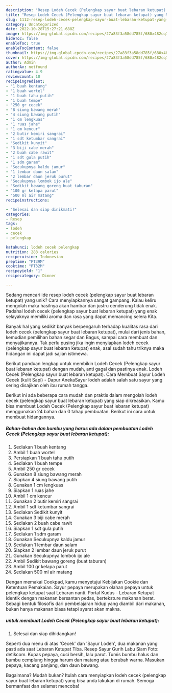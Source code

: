 ```yaml
---
description: "Resep Lodeh Cecek (Pelengkap sayur buat lebaran ketupat) yang Mantap"
title: "Resep Lodeh Cecek (Pelengkap sayur buat lebaran ketupat) yang Mantap"
slug: 1112-resep-lodeh-cecek-pelengkap-sayur-buat-lebaran-ketupat-yang-mantap
category: Uncategorized
date: 2022-10-28T15:27:21.688Z
image: https://img-global.cpcdn.com/recipes/27a83f3a58dd785f/680x482cq70/lodeh-cecek-pelengkap-sayur-buat-lebaran-ketupat-foto-resep-utama.jpg
hideToc: false
enableToc: true
enableTocContent: false
thumbnail: https://img-global.cpcdn.com/recipes/27a83f3a58dd785f/680x482cq70/lodeh-cecek-pelengkap-sayur-buat-lebaran-ketupat-foto-resep-utama.jpg
cover: https://img-global.cpcdn.com/recipes/27a83f3a58dd785f/680x482cq70/lodeh-cecek-pelengkap-sayur-buat-lebaran-ketupat-foto-resep-utama.jpg
author: Admin
authorAv: notfound
ratingvalue: 4.9
reviewcount: 10
recipeingredient:
- "1 buah kentang"
- "1 buah wortel"
- "1 buah tahu putih"
- "1 buah tempe"
- "250 gr cecek"
- "8 siung bawang merah"
- "4 siung bawang putih"
- "1 cm lengkuas"
- "1 ruas jahe"
- "1 cm kencur"
- "2 butir kemiri sangrai"
- "1 sdt ketumbar sangrai"
- "Sedikit kunyit"
- "3 biji cabe merah"
- "2 buah cabe rawit"
- "1 sdt gula putih"
- "1 sdm garam"
- "Secukupnya kaldu jamur"
- "1 lembar daun salam"
- "2 lembar daun jeruk purut"
- "Secukupnya lombok ijo ale"
- "Sedikit bawang goreng buat taburan"
- "100 gr kelapa parut"
- "500 ml air matang"
recipeinstructions:

- "Selesai dan siap dinikmati!"
categories:
- Resep
tags:
- lodeh
- cecek
- pelengkap

katakunci: lodeh cecek pelengkap 
nutrition: 283 calories
recipecuisine: Indonesian
preptime: "PT39M"
cooktime: "PT32M"
recipeyield: "1"
recipecategory: Dinner

---
```





Sedang mencari ide resep lodeh cecek (pelengkap sayur buat lebaran ketupat) yang unik? Cara menyiapkannya sangat gampang. Kalau keliru mengolah maka hasilnya akan hambar dan justru cenderung tidak enak. Padahal lodeh cecek (pelengkap sayur buat lebaran ketupat) yang enak selayaknya memiliki aroma dan rasa yang dapat memancing selera Kita.





Banyak hal yang sedikit banyak berpengaruh terhadap kualitas rasa dari lodeh cecek (pelengkap sayur buat lebaran ketupat), mulai dari jenis bahan, kemudian pemilihan bahan segar dan Bagus, sampai cara membuat dan menyajikannya. Tak perlu pusing jika ingin menyiapkan lodeh cecek (pelengkap sayur buat lebaran ketupat) enak,      asal sudah tahu triknya maka hidangan ini dapat jadi sajian istimewa.














Berikut panduan lengkap untuk membikin Lodeh Cecek (Pelengkap sayur buat lebaran ketupat) dengan mudah, anti gagal dan pastinya enak. Lodeh Cecek (Pelengkap sayur buat lebaran ketupat). Cara Membuat Sayur Lodeh Cecek (kulit Sapi) - Dapur AnekaSayur lodeh adalah salah satu sayur yang sering disajikan oleh ibu rumah tangga.






Berikut ini ada beberapa cara mudah dan praktis dalam mengolah lodeh cecek (pelengkap sayur buat lebaran ketupat) yang siap dikreasikan. Kamu bisa membuat Lodeh Cecek (Pelengkap sayur buat lebaran ketupat) menggunakan 24 bahan dan 0 tahap pembuatan. Berikut ini cara untuk membuat hidangannya.

<!--inarticleads1-->

##### Bahan-bahan dan bumbu yang harus ada dalam pembuatan Lodeh Cecek (Pelengkap sayur buat lebaran ketupat):

1. Sediakan 1 buah kentang
1. Ambil 1 buah wortel
1. Persiapkan 1 buah tahu putih
1. Sediakan 1 buah tempe
1. Ambil 250 gr cecek
1. Gunakan 8 siung bawang merah
1. Siapkan 4 siung bawang putih
1. Gunakan 1 cm lengkuas
1. Siapkan 1 ruas jahe
1. Ambil 1 cm kencur
1. Gunakan 2 butir kemiri sangrai
1. Ambil 1 sdt ketumbar sangrai
1. Sediakan Sedikit kunyit
1. Gunakan 3 biji cabe merah
1. Sediakan 2 buah cabe rawit
1. Siapkan 1 sdt gula putih
1. Sediakan 1 sdm garam
1. Gunakan Secukupnya kaldu jamur
1. Sediakan 1 lembar daun salam
1. Siapkan 2 lembar daun jeruk purut
1. Gunakan Secukupnya lombok ijo ale
1. Ambil Sedikit bawang goreng (buat taburan)
1. Ambil 100 gr kelapa parut
1. Sediakan 500 ml air matang


Dengan memakai Cookpad, kamu menyetujui Kebijakan Cookie dan Ketentuan Pemakaian. Sayur pepaya merupakan olahan pepaya untuk pelengkap ketupat saat Lebaran nanti. Portal Kudus - Lebaran Ketupat identik dengan makanan bersantan pedas, berteksture makanan berat. Sebagi bentuk filosofis dari pembelajaran hidup yang diambil dari makanan, bukan hanya makanan biasa tetapi syarat akan makna. 

<!--inarticleads2-->

#####  untuk membuat Lodeh Cecek (Pelengkap sayur buat lebaran ketupat):


1. Selesai dan siap dihidangkan!

Seperti dua menu di atas &#39;Cecek&#39; dan &#39;Sayur Lodeh&#39;, dua makanan yang pasti ada saat Lebaran Ketupat Tiba. Resep Sayur Gurih Labu Siam Foto: detikcom. Kupas pepaya, cuci bersih, lalu parut. Tumis bumbu halus dan bumbu cemplung hingga harum dan matang atau berubah warna. Masukan pepaya, kacang panjang, dan daun bawang. 

Bagaimana? Mudah bukan? Itulah cara menyiapkan lodeh cecek (pelengkap sayur buat lebaran ketupat) yang bisa anda lakukan di rumah. Semoga bermanfaat dan selamat mencoba!
